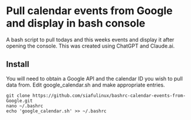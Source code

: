 # Pull calendar events from Google and display in bash console

A bash script to pull todays and this weeks events and display it after opening the console. This was created using ChatGPT and Claude.ai. 

## Install

You will need to obtain a Google API and the calendar ID you wish to pull data from.
Edit google_calendar.sh and make appropriate entries.

    git clone https://github.com/siafulinux/bashrc-calendar-events-from-Google.git
    nano ~/.bashrc
    echo 'google_calendar.sh' >> ~/.bashrc 
          

          

